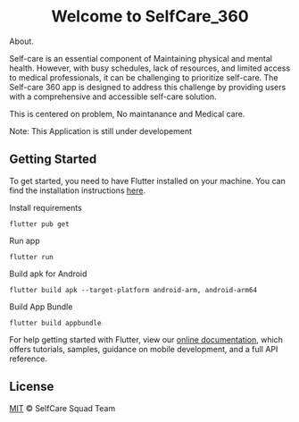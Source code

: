 <h1 align="center">Welcome to SelfCare_360</h1>

About.

Self-care is an essential component of Maintaining physical and mental health. However, with busy schedules, lack of resources, and limited access to medical professionals, it can be challenging to prioritize self-care. 
The Self-care 360 app is designed to address this challenge by providing users with a comprehensive and accessible self-care solution.

This is centered on problem, No maintanance and Medical care.

Note: This Application is still under developement


## Getting Started

To get started, you need to have Flutter installed on your machine. You can find the installation instructions [here](https://flutter.dev/docs/get-started/install).

Install requirements

```shell
flutter pub get
```

Run app

```shell
flutter run
```

Build apk for Android

```shell
flutter build apk --target-platform android-arm, android-arm64
```

Build App Bundle

```shell
flutter build appbundle
```

For help getting started with Flutter, view our
[online documentation](https://flutter.dev/docs), which offers tutorials,
samples, guidance on mobile development, and a full API reference.

## License

[MIT](LICENSE) © SelfCare Squad Team


